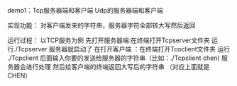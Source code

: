 demo1：Tcp服务器端和客户端  Udp的服务器端和客户端

实现功能：
对客户端发来的字符串，服务器字符全部转大写然后返回

运行过程：
以TCP服务为例
先打开服务器端:在终端打开Tcpserver文件夹  运行./Tcpserver 服务器就启动了
在打开客户端 ：在终端打开Tcoclient文件夹 运行 ./Tcpclient  后面输入你要的发送给服务器的字符串（比如：./Tcpclient chen) 
	       服务器会进行处理 然后给客户端的终端返回大写后的字符串 （对应上面就是 CHEN）




